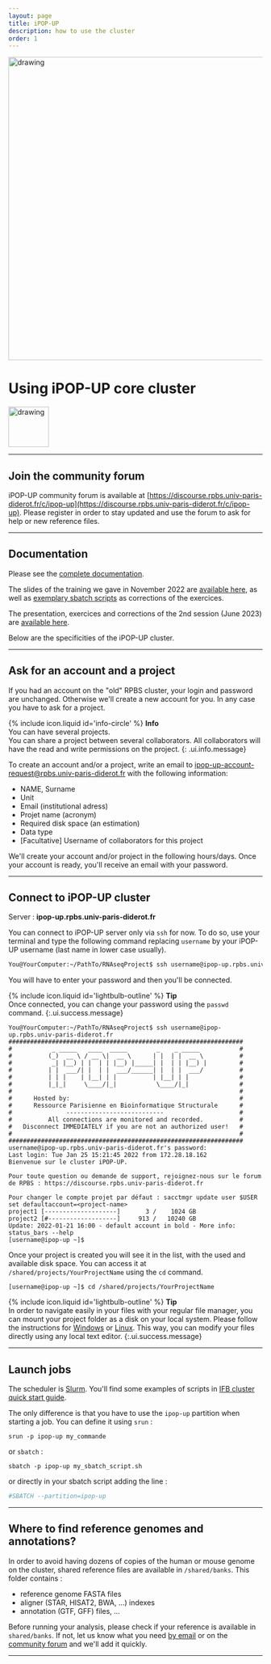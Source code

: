 ```yaml
---
layout: page
title: iPOP-UP
description: how to use the cluster
order: 1
---
```


<img src="{{site.baseurl}}/images/banner.png" alt="drawing" width="600"/>

# Using iPOP-UP core cluster 

<img src="{{site.baseurl}}/images/ipop-up.png" alt="drawing" width="80" align=right/>

---
## Join the community forum 

iPOP-UP community forum is available at [https://discourse.rpbs.univ-paris-diderot.fr/c/ipop-up](https://discourse.rpbs.univ-paris-diderot.fr/c/ipop-up). Please register in order to stay updated and use the forum to ask for help or new reference files. 

---
## Documentation 
Please see the [complete documentation](https://ipop-up.docs.rpbs.univ-paris-diderot.fr/documentation/). 

The slides of the training we gave in November 2022 are [available here]({{site.baseurl}}/documents/Cluster_formation_iPOP_UP.pdf), as well as [exemplary sbatch scripts]({{site.baseurl}}/documents/corrections.zip) as corrections of the exercices.  

The presentation, exercices and corrections of the 2nd session (June 2023) are [available here]({{site.baseurl}}/cluster/training_230612/training/#cluster).

Below are the specificities of the iPOP-UP cluster.

---
## Ask for an account and a project

If you had an account on the "old" RPBS cluster, your login and password are unchanged. Otherwise we'll create a new account for you. In any case you have to ask for a project. 

<span>{% include icon.liquid id='info-circle' %} <b>Info</b></span><br>You can have several projects.<br>You can share a project between several collaborators. All collaborators will have the read and write permissions on the project.
{: .ui.info.message}

To create an account and/or a project, write an email to [ipop-up-account-request@rpbs.univ-paris-diderot.fr](mailto:ipop-up-account-request@rpbs.univ-paris-diderot.fr) with the following information: 
- NAME, Surname 
- Unit
- Email (institutional adress)
- Projet name (acronym) 
- Required disk space (an estimation) 
- Data type  
- [Facultative] Username of collaborators for this project

We'll create your account and/or project in the following hours/days. Once your account is ready, you'll receive an email with your password.

---

## Connect to iPOP-UP cluster

Server : **ipop-up.rpbs.univ-paris-diderot.fr**

 You can connect to iPOP-UP server only via `ssh` for now. To do so, use your terminal and type the following command replacing `username` by your iPOP-UP username (last name in lower case usually). 

```bash
You@YourComputer:~/PathTo/RNAseqProject$ ssh username@ipop-up.rpbs.univ-paris-diderot.fr
```

You will have to enter your password and then you'll be connected. 

<span>{% include icon.liquid id='lightbulb-outline' %} <b>Tip</b></span><br> Once connected, you can change your password using the `passwd` command.
{:.ui.success.message}


```
You@YourComputer:~/PathTo/RNAseqProject$ ssh username@ipop-up.rpbs.univ-paris-diderot.fr
#################################################################
#           _ _____   ____  _____        _    _ _____           #
#          (_)  __ \ / __ \|  __ \      | |  | |  __ \          #
#           _| |__) | |  | | |__) |_____| |  | | |__) |         #
#          | |  ___/| |  | |  ___/______| |  | |  ___/          #
#          | | |    | |__| | |          | |__| | |              #
#          |_|_|     \____/|_|           \____/|_|              #
#                                                               #
#      Hosted by:                                               #
#      Ressource Parisienne en Bioinformatique Structurale      #
#               ---------------------------                     #
#          All connections are monitored and recorded.          #
#   Disconnect IMMEDIATELY if you are not an authorized user!   #
#                                                               #
#################################################################
username@ipop-up.rpbs.univ-paris-diderot.fr's password: 
Last login: Tue Jan 25 15:21:45 2022 from 172.28.18.162
Bienvenue sur le cluster iPOP-UP.

Pour toute question ou demande de support, rejoignez-nous sur le forum de RPBS : https://discourse.rpbs.univ-paris-diderot.fr

Pour changer le compte projet par défaut : sacctmgr update user $USER set defaultaccount=<project-name>
project1 [--------------------]       3 /    1024 GB
project2 [#-------------------]     913 /   10240 GB
Update: 2022-01-21 16:00 - default account in bold - More info: status_bars --help
[username@ipop-up ~]$
```

Once your project is created you will see it in the list, with the used and available disk space. You can access it at `/shared/projects/YourProjectName` using the `cd` command.

```
[username@ipop-up ~]$ cd /shared/projects/YourProjectName
```
<span>{% include icon.liquid id='lightbulb-outline' %} <b>Tip</b></span><br> In order to navigate easily in your files with your regular file manager, you can mount your project folder as a disk on your local system. Please follow the instructions for [Windows]({{site.baseurl}}/cluster/tips/mounting_win) or [Linux]({{site.baseurl}}/cluster/tips/mounting_linux). This way, you can modify your files directly using any local text editor.
{:.ui.success.message}

---

## Launch jobs

The scheduler is [Slurm](https://slurm.schedmd.com/). You'll find some examples of scripts in [IFB cluster quick start guide](https://ifb-elixirfr.gitlab.io/cluster/doc/quick-start/).  

The only difference is that you have to use the `ipop-up` partition when starting a job. You can define it using `srun` : 
```
srun -p ipop-up my_commande 
```
or  `sbatch` : 

```
sbatch -p ipop-up my_sbatch_script.sh
```

or directly in your sbatch script adding the line : 

```sh
#SBATCH --partition=ipop-up
```

---

## Where to find reference genomes and annotations?

In order to avoid having dozens of copies of the human or mouse genome on the cluster, shared reference files are available in `/shared/banks`. This folder contains :
- reference genome FASTA files
- aligner (STAR, HISAT2, BWA, ...) indexes
- annotation (GTF, GFF) files, ... 

Before running your analysis, please check if your reference is available in `shared/banks`. If not, let us know what you need [by email](mailto:bibsATparisepigenetics.com) or on the [community forum](https://discourse.rpbs.univ-paris-diderot.fr/c/ipop-up/) and we'll add it quickly. 


---
